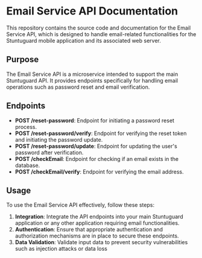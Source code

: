 Email Service API Documentation
===============================

This repository contains the source code and documentation for the Email Service API, which is designed to handle email-related functionalities for the Stuntuguard mobile application and its associated web server.

Purpose
-------

The Email Service API is a microservice intended to support the main Stuntuguard API. It provides endpoints specifically for handling email operations such as password reset and email verification.

Endpoints
---------

* **POST /reset-password**: Endpoint for initiating a password reset process.
* **POST /reset-password/verify**: Endpoint for verifying the reset token and initiating the password update.
* **POST /reset-password/update**: Endpoint for updating the user's password after verification.
* **POST /checkEmail**: Endpoint for checking if an email exists in the database.
* **POST /checkEmail/verify**: Endpoint for verifying the email address.

Usage
-----

To use the Email Service API effectively, follow these steps:

1.  **Integration**: Integrate the API endpoints into your main Stuntuguard application or any other application requiring email functionalities.
2.  **Authentication**: Ensure that appropriate authentication and authorization mechanisms are in place to secure these endpoints.
3.  **Data Validation**: Validate input data to prevent security vulnerabilities such as injection attacks or data loss
